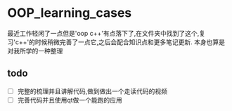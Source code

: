 # OOP_learning_cases
  最近工作轻闲了一点但是'oop c++'有点落下了,在文件夹中找到了这个,复习'c++'的时候稍微完善了一点它,之后会配合知识点和更多笔记更新.
  本身也算是对我所学的一种整理

## todo

- [ ]  完整的梳理并且讲解代码,做到做出一个走读代码的视频
- [ ]  完善代码并且使用qt做一个能跑的应用
